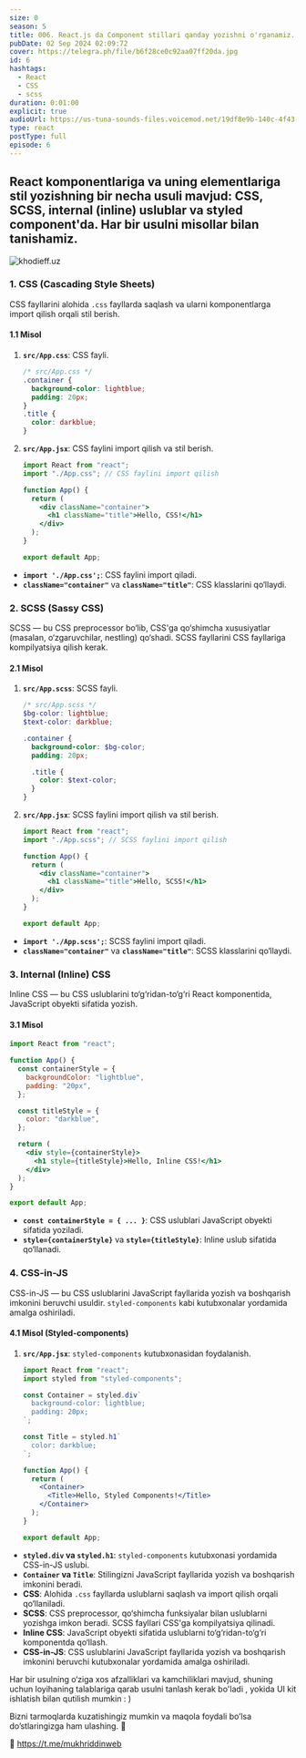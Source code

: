 ```yaml
---
size: 0
season: 5
title: 006. React.js da Component stillari qanday yozishni o'rganamiz.
pubDate: 02 Sep 2024 02:09:72
cover: https://telegra.ph/file/b6f28ce0c92aa07ff20da.jpg
id: 6
hashtags:
  - React
  - CSS
  - scss
duration: 0:01:00
explicit: true
audioUrl: https://us-tuna-sounds-files.voicemod.net/19df8e9b-140c-4f43-8c0e-09c162821765-1658350707858.mp3
type: react
postType: full
episode: 6
---
```


## React komponentlariga va uning elementlariga stil yozishning bir necha usuli mavjud: CSS, SCSS, internal (inline) uslublar va styled component'da. Har bir usulni misollar bilan tanishamiz.

![khodieff.uz](https://res.cloudinary.com/practicaldev/image/fetch/s--iKV_2Ulf--/c_imagga_scale,f_auto,fl_progressive,h_420,q_auto,w_1000/https://thepracticaldev.s3.amazonaws.com/i/ce27dyfg7v46855iabnc.png "khodieff.uz")

### 1. **CSS (Cascading Style Sheets)**

CSS fayllarini alohida `.css` fayllarda saqlash va ularni komponentlarga import qilish orqali stil berish.

#### 1.1 **Misol**

1. **`src/App.css`**: CSS fayli.

   ```css
   /* src/App.css */
   .container {
     background-color: lightblue;
     padding: 20px;
   }
   .title {
     color: darkblue;
   }
   ```

2. **`src/App.jsx`**: CSS faylini import qilish va stil berish.

   ```jsx
   import React from "react";
   import "./App.css"; // CSS faylini import qilish

   function App() {
     return (
       <div className="container">
         <h1 className="title">Hello, CSS!</h1>
       </div>
     );
   }

   export default App;
   ```

- **`import './App.css';`**: CSS faylini import qiladi.
- **`className="container"`** va **`className="title"`**: CSS klasslarini qo‘llaydi.

### 2. **SCSS (Sassy CSS)**

SCSS — bu CSS preprocessor bo‘lib, CSS'ga qo‘shimcha xususiyatlar (masalan, o‘zgaruvchilar, nestling) qo‘shadi. SCSS fayllarini CSS fayllariga kompilyatsiya qilish kerak.

#### 2.1 **Misol**

1. **`src/App.scss`**: SCSS fayli.

   ```scss
   /* src/App.scss */
   $bg-color: lightblue;
   $text-color: darkblue;

   .container {
     background-color: $bg-color;
     padding: 20px;

     .title {
       color: $text-color;
     }
   }
   ```

2. **`src/App.jsx`**: SCSS faylini import qilish va stil berish.

   ```jsx
   import React from "react";
   import "./App.scss"; // SCSS faylini import qilish

   function App() {
     return (
       <div className="container">
         <h1 className="title">Hello, SCSS!</h1>
       </div>
     );
   }

   export default App;
   ```

- **`import './App.scss';`**: SCSS faylini import qiladi.
- **`className="container"`** va **`className="title"`**: SCSS klasslarini qo‘llaydi.

### 3. **Internal (Inline) CSS**

Inline CSS — bu CSS uslublarini to‘g‘ridan-to‘g‘ri React komponentida, JavaScript obyekti sifatida yozish.

#### 3.1 **Misol**

```jsx
import React from "react";

function App() {
  const containerStyle = {
    backgroundColor: "lightblue",
    padding: "20px",
  };

  const titleStyle = {
    color: "darkblue",
  };

  return (
    <div style={containerStyle}>
      <h1 style={titleStyle}>Hello, Inline CSS!</h1>
    </div>
  );
}

export default App;
```

- **`const containerStyle = { ... }`**: CSS uslublari JavaScript obyekti sifatida yoziladi.
- **`style={containerStyle}`** va **`style={titleStyle}`**: Inline uslub sifatida qo‘llanadi.

### 4. **CSS-in-JS**

CSS-in-JS — bu CSS uslublarini JavaScript fayllarida yozish va boshqarish imkonini beruvchi usuldir. `styled-components` kabi kutubxonalar yordamida amalga oshiriladi.

#### 4.1 **Misol (Styled-components)**

1. **`src/App.jsx`**: `styled-components` kutubxonasidan foydalanish.

   ```jsx
   import React from "react";
   import styled from "styled-components";

   const Container = styled.div`
     background-color: lightblue;
     padding: 20px;
   `;

   const Title = styled.h1`
     color: darkblue;
   `;

   function App() {
     return (
       <Container>
         <Title>Hello, Styled Components!</Title>
       </Container>
     );
   }

   export default App;
   ```

- **`styled.div` va `styled.h1`**: `styled-components` kutubxonasi yordamida CSS-in-JS uslubi.
- **`Container` va `Title`**: Stilingizni JavaScript fayllarida yozish va boshqarish imkonini beradi.
- **CSS**: Alohida `.css` fayllarda uslublarni saqlash va import qilish orqali qo‘llaniladi.
- **SCSS**: CSS preprocessor, qo‘shimcha funksiyalar bilan uslublarni yozishga imkon beradi. SCSS fayllari CSS'ga kompilyatsiya qilinadi.
- **Inline CSS**: JavaScript obyekti sifatida uslublarni to‘g‘ridan-to‘g‘ri komponentda qo‘llash.
- **CSS-in-JS**: CSS uslublarini JavaScript fayllarida yozish va boshqarish imkonini beruvchi kutubxonalar yordamida amalga oshiriladi.

Har bir usulning o‘ziga xos afzalliklari va kamchiliklari mavjud, shuning uchun loyihaning talablariga qarab usulni tanlash kerak bo'ladi , yokida UI kit ishlatish bilan qutilish mumkin : )

Bizni tarmoqlarda kuzatishingiz mumkin va maqola foydali bo’lsa do’stlaringizga ham ulashing. 🫡

🔗 https://t.me/mukhriddinweb
